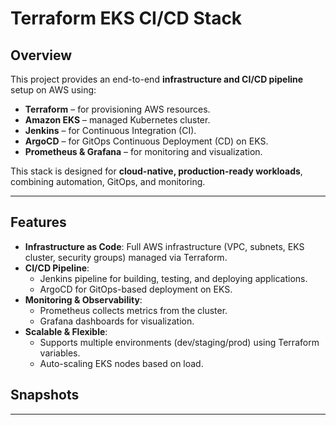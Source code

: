 # Terraform EKS CI/CD Stack

## Overview

This project provides an end-to-end **infrastructure and CI/CD pipeline** setup on AWS using:

- **Terraform** – for provisioning AWS resources.
- **Amazon EKS** – managed Kubernetes cluster.
- **Jenkins** – for Continuous Integration (CI).
- **ArgoCD** – for GitOps Continuous Deployment (CD) on EKS.
- **Prometheus & Grafana** – for monitoring and visualization.

This stack is designed for **cloud-native, production-ready workloads**, combining automation, GitOps, and monitoring.

---

## Features

- **Infrastructure as Code**: Full AWS infrastructure (VPC, subnets, EKS cluster, security groups) managed via Terraform.
- **CI/CD Pipeline**:
  - Jenkins pipeline for building, testing, and deploying applications.
  - ArgoCD for GitOps-based deployment on EKS.
- **Monitoring & Observability**:
  - Prometheus collects metrics from the cluster.
  - Grafana dashboards for visualization.
- **Scalable & Flexible**:
  - Supports multiple environments (dev/staging/prod) using Terraform variables.
  - Auto-scaling EKS nodes based on load.

## Snapshots



---




